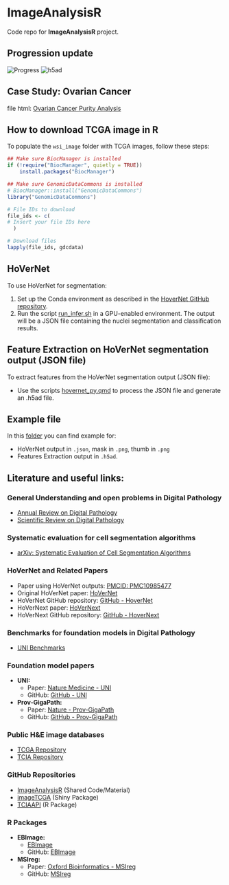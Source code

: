 # ImageAnalysisR

Code repo for **ImageAnalysisR** project.

## Progression update
![Progress](https://progress-bar.xyz/41/?title=json)
![h5ad](https://progress-bar.xyz/1/?title=h5ad)


## Case Study: Ovarian Cancer 
file html: [Ovarian Cancer Purity Analysis](https://html-preview.github.io/?url=https://github.com/billila/ImageAnalysisR/blob/main/case_study_OV/ov_purity_analysis.html)

## How to download TCGA image in R
To populate the `wsi_image` folder with TCGA images, follow these steps:
```r
## Make sure BiocManager is installed
if (!require("BiocManager", quietly = TRUE))
    install.packages("BiocManager")

## Make sure GenomicDataCommons is installed
# BiocManager::install("GenomicDataCommons")
library("GenomicDataCommons")

# File IDs to download
file_ids <- c(
# Insert your file IDs here
  )

# Download files
lapply(file_ids, gdcdata)
```

## HoVerNet 
To use HoVerNet for segmentation:

1. Set up the Conda environment as described in the [HoverNet GitHub repository](https://github.com/vqdang/hover_net).
2. Run the script [run_infer.sh](code/hovernet/slurm_run_hovernet.sh) in a GPU-enabled environment.
The output will be a JSON file containing the nuclei segmentation and classification results.

## Feature Extraction on HoVerNet segmentation output (JSON file)

To extract features from the HoVerNet segmentation output (JSON file):

* Use the scripts [hovernet_py.qmd](code/hovernet_py.qmd) to process the JSON file and generate an .h5ad file.

## Example file 
In this [folder](example) you can find example for:

* HoVerNet output in `.json`, mask in `.png`, thumb in `.png`
* Features Extraction output in `.h5ad`.

## Literature and useful links:

### General Understanding and open problems in Digital Pathology
- [Annual Review on Digital Pathology](https://www.annualreviews.org/content/journals/10.1146/annurev-cancerbio-062822-010523?crawler=true)  
- [Scientific Review on Digital Pathology](https://www.sciencedirect.com/science/article/pii/S2153353923001712)  

### Systematic evaluation for cell segmentation algorithms
- [arXiv: Systematic Evaluation of Cell Segmentation Algorithms](https://arxiv.org/abs/2310.18689)

### HoVerNet and Related Papers
- Paper using HoVerNet outputs: [PMCID: PMC10985477](https://pmc.ncbi.nlm.nih.gov/articles/PMC10985477/pdf/347.pdf)  
- Original HoVerNet paper: [HoVerNet](https://www.sciencedirect.com/science/article/pii/S1361841519301045)  
- HoVerNet GitHub repository: [GitHub - HoverNet](https://github.com/vqdang/hover_net)
- HoVerNext paper: [HoVerNext](https://openreview.net/pdf?id=3vmB43oqIO)  
- HoVerNext GitHub repository: [GitHub - HoverNext](https://github.com/digitalpathologybern/hover_next_inference)

### Benchmarks for foundation models in Digital Pathology
- [UNI Benchmarks](https://github.com/mahmoodlab/UNI?tab=readme-ov-file#slide-benchmarks)

### Foundation model papers
- **UNI:**  
  - Paper: [Nature Medicine - UNI](https://www.nature.com/articles/s41591-024-02857-3)  
  - GitHub: [GitHub - UNI](https://github.com/mahmoodlab/UNI)
- **Prov-GigaPath:**  
  - Paper: [Nature - Prov-GigaPath](https://www.nature.com/articles/s41586-024-07441-w)  
  - GitHub: [GitHub - Prov-GigaPath](https://github.com/prov-gigapath/prov-gigapath)

### Public H&E image databases
- [TCGA Repository](https://portal.gdc.cancer.gov/analysis_page?app=Downloads)  
- [TCIA Repository](https://pathdb.cancerimagingarchive.net/eaglescope/dist/?configurl=%2Fsystem%2Ffiles%2Fcollectionmetadata%2F202401%2Fcohort_builder_01-27-2024.json)

### GitHub Repositories
- [ImageAnalysisR](https://github.com/billila/ImageAnalysisR) (Shared Code/Material)  
- [imageTCGA](https://github.com/billila/imageTCGA) (Shiny Package)
- [TCIAAPI](https://github.com/billila/TCIAAPI) (R Package)

### R Packages
- **EBImage:**  
  - [EBImage](https://www.bioconductor.org/packages/release/bioc/html/EBImage.html)
  - GitHub: [EBImage](https://github.com/aoles/EBImage)
- **MSIreg:**  
  - Paper: [Oxford Bioinformatics - MSIreg](https://academic.oup.com/bioinformatics/article/40/11/btae624/7825357)  
  - GitHub: [MSIreg](https://github.com/sslakkimsetty/msireg)

